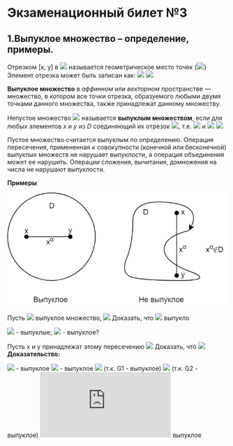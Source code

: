 # Экзаменационный билет №3
## 1.Выпуклое множество – определение, примеры.

Отрезком [x, y] в  ![](https://latex.codecogs.com/svg.latex?R^{n}) называется  геометрическое место точек  {![](https://latex.codecogs.com/svg.latex?{x^{\alpha&space;}:x^{\alpha&space;}=\alpha&space;*x&plus;(1-\alpha&space;)*y,&space;\alpha&space;\in&space;[0,1]})}
Элемент отрезка может быть записан как: ![](https://latex.codecogs.com/svg.latex?x^{\alpha}=y&plus;\alpha(x-y))
![](https://latex.codecogs.com/svg.latex?x^{\alpha}=\alpha&space;x+y-\alpha&space;y)

**Выпуклое множество** в _аффинном_ или _векторном_ пространстве — множество, в котором все точки отрезка, образуемого любыми двумя точками данного множества, также принадлежат данному множеству.

Непустое множество ![](https://latex.codecogs.com/svg.latex?D\subseteq&space;R^{n}) называется **выпуклым множеством**, если
для любых элементов _x_ и _y_ из _D_ соединяющий их отрезок ![](https://latex.codecogs.com/svg.latex?[x,y]\subset&space;D), т.е.
![](https://latex.codecogs.com/svg.latex?\forall&space;x,y\in&space;D) и ![](https://latex.codecogs.com/svg.latex?\forall&space;\alpha\in[0,1]) 
![](https://latex.codecogs.com/svg.latex?x^{\alpha}=\alpha*x&plus;(1-\alpha)*y\in&space;D)

Пустое множество считается выпуклым по определению.
Операция пересечения, примененная к совокупности (конечной или бесконечной) выпуклых множеств не нарушает выпуклости, а операция объединения может ее нарушить.
Операции сложения, вычитания, домножения на числа не нарушают
выпуклости.

**Примеры**

![](https://github.com/nifadyev/Methods-of-Nonlinear-Optimization/blob/master/images/ticket03-1.png?raw=true)



Пусть ![](https://latex.codecogs.com/svg.latex?G_{i}) выпуклое множество, ![](https://latex.codecogs.com/svg.latex?i=\overline{1,n})
Доказать, что ![](https://latex.codecogs.com/svg.latex?\bigcap_{i=1}^{n}G_{i}) выпукло


![](https://latex.codecogs.com/svg.latex?G_{1},G_{2}) - выпуклые;   ![](https://latex.codecogs.com/svg.latex?G_{1}\cap&space;G_{2}) - выпуклое?

Пусть x и y принадлежат этому пересечению ![](https://latex.codecogs.com/svg.latex?\widetilde{(G)})
Доказать, что    ![](https://latex.codecogs.com/svg.latex?\alpha&space;x&plus;(1-\alpha)*y\in\widetilde{G})
**Доказательство:**

![](https://latex.codecogs.com/svg.latex?x\in\widetilde{G},x\in&space;G_{1},x\in&space;G_{2}) - выпуклое
![](https://latex.codecogs.com/svg.latex?y\in\widetilde{G},y\in&space;G_{1},y\in&space;G_{2}) - выпуклое
![](https://latex.codecogs.com/svg.latex?z^{\alpha}=\alpha&space;x&plus;(1-\alpha)*y\in&space;G_{1}) (т.к. G1 - выпуклое)
![](https://latex.codecogs.com/svg.latex?z^{\alpha}=\alpha&space;x&plus;(1-\alpha)*y\in&space;G_{2}) (т.к. G2 - выпуклое)
![](https://latex.codecogs.com/svg.latex?%5Cleft.%5Cbegin%7Bmatrix%7Dz%5E%7B%5Calpha%7D%5Cin%20G_%7B1%7D%20%5C%5C%20z%5E%7B%5Calpha%7D%5Cin%20G_%7B2%7D%20%5C%5C%20%5Cwidetilde%7BG%7D%3DG_%7B1%7D%5Ccap%20G_%7B2%7D%20%5Cend%7Bmatrix%7D%5Cright%5C%7D%5CRightarrow%20z%5E%7B%5Calpha%7D%5Cin%20%5Cwidetilde%7BG%7D%5CRightarrow%20%5Cwidetilde%7BG%7D)  выпуклое

